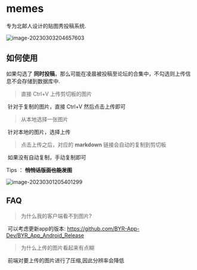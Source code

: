 # memes

专为北邮人设计的贴图秀投稿系统.

![image-20230303204657603](https://wanz-bucket.oss-cn-beijing.aliyuncs.com/typora/image-20230303204657603.png)

## 如何使用

如果勾选了  **同时投稿**，那么可能在凌晨被投稿至论坛的合集中，不勾选则上传信息不会存储到数据库中.

> 直接 Ctrl+V 上传剪切板的图片

​ 针对于复制的图片，直接 Ctrl+V 然后点击上传即可

> 从本地选择一张图片

​ 针对本地的图片，选择上传

> 点击上传之后，对应的 **markdown** 链接会自动的复制到剪切板

​ 如果没有自动复制，手动复制即可

Tips ： **~~悄悄话版面也能发图~~**

![image-20230301205401299](https://wanz-bucket.oss-cn-beijing.aliyuncs.com/typora/image-20230301205401299.png)

## FAQ

> 为什么我的客户端看不到图片?

​ 可以考虑更新app的版本: https://github.com/BYR-App-Dev/BYR_App_Android_Release

> 为什么上传的图片看起来有点糊

​ 前端对要上传的图片进行了压缩,因此分辨率会降低
